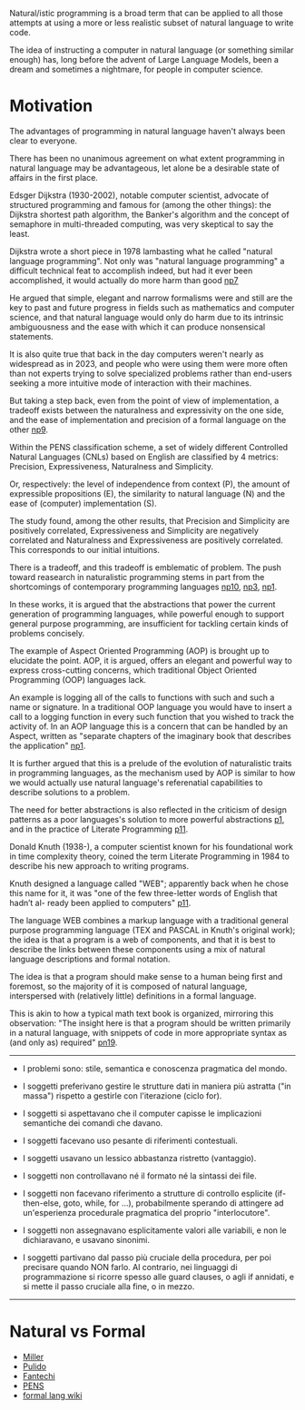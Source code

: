 Natural/istic programming is a broad term that can be applied to all those attempts at using a more or less realistic subset of natural language to write code.

The idea of instructing a computer in natural language (or something similar enough) has, long before the advent of Large Language Models, been a dream and sometimes a nightmare, for people in computer science.

# Motivation

The advantages of programming in natural language haven't always been clear to everyone.

There has been no unanimous agreement on what extent programming in natural language may be advantageous, let alone be a desirable state of affairs in the first place.

Edsger Dijkstra (1930-2002), notable computer scientist, advocate of structured programming and famous for (among the other things): the Dijkstra shortest path algorithm, the Banker's algorithm and the concept of semaphore in multi-threaded computing, was very skeptical to say the least.

Dijkstra wrote a short piece in 1978 lambasting what he called "natural language programming". Not only was "natural language programming" a difficult technical feat to accomplish indeed, but had it ever been accomplished, it would actually do more harm than good [np7](./bib.md#np7)

He argued that simple, elegant and narrow formalisms were and still are the key to past and future progress in fields such as mathematics and computer science, and that natural language would only do harm due to its intrinsic ambiguousness and the ease with which it can produce nonsensical statements. 

It is also quite true that back in the day computers weren't nearly as widespread as in 2023, and people who were using them were more often than not experts trying to solve specialized problems rather than end-users seeking a more intuitive mode of interaction with their machines.

<!-- fox and grapes -->
But taking a step back, even from the point of view of implementation, a tradeoff exists between the naturalness and expressivity on the one side, and the ease of implementation and precision of a formal language on the other [np9](./bib.md#np9).

Within the PENS classification scheme, a set of widely different Controlled Natural Languages (CNLs) based on English are classified by 4 metrics: Precision, Expressiveness, Naturalness and Simplicity.

Or, respectively: the level of independence from context (P), the amount of expressible propositions (E), the similarity to natural language (N) and the ease of (computer) implementation (S).

The study found, among the other results, that Precision and Simplicity are positively correlated, Expressiveness and Simplicity are negatively correlated and Naturalness and Expressiveness are positively correlated. This corresponds to our initial intuitions. 

There is a tradeoff, and this tradeoff is emblematic of problem. The push toward reasearch in naturalistic programming stems in part from the shortcomings of contemporary programming languages [np10](./bib.md#np10), [np3](./bib.md#np3), [np1](./bib.md#np1). 

In these works, it is argued that the abstractions that power the current generation of programming languages, while powerful enough to support general purpose programming, are insufficient for tackling certain kinds of problems concisely.

The example of Aspect Oriented Programming (AOP) is brought up to elucidate the point. AOP, it is argued, offers an elegant and powerful way to express cross-cutting concerns, which traditional Object Oriented Programming (OOP) languages lack. 

An example is logging all of the calls to functions with such and such a name or signature. In a traditional OOP language you would have to insert a call to a logging function in every such function that you wished to track the activity of. In an AOP language this is a concern that can be handled by an Aspect, written as "separate chapters of the imaginary book that describes the application" [np1](./bib.md#np1).

It is further argued that this is a prelude of the evolution of naturalistic traits in programming languages, as the mechanism used by AOP is similar to how we would actually use natural language's referenatial capabilities to describe solutions to a problem.

The need for better abstractions is also reflected in the criticism of design patterns as a poor languages's solution to more powerful abstractions [p1](./bib.md#p1), and in the practice of Literate Programming [p11](./bib.md#p11).

Donald Knuth (1938-), a computer scientist known for his foundational work in time complexity theory, coined the term Literate Programming in 1984 to describe his new approach to writing programs.

Knuth designed a language called "WEB"; apparently back when he chose this name for it, it was "one of the few three-letter words of English that hadn’t al-
ready been applied to computers" [p11](./bib.md#p11).

The language WEB combines a markup language with a traditional general purpose programming language (TEX and PASCAL in Knuth's original work); the idea is that a program is a web of components, and that it is best to describe the links between these components using a mix of natural language descriptions and formal notation.

The idea is that a program should make sense to a human being first and foremost, so
the majority of it is composed of natural language, interspersed with (relatively little) definitions in a formal language. 

This is akin to how a typical math text book is organized, mirroring this observation: "The insight here is that a program should be written primarily in a natural language, with snippets of code in more appropriate syntax as (and only as) required" [pn19](./bib.md#np19).







------------------------------



* I problemi sono: stile, semantica e conoscenza pragmatica del mondo.

* I soggetti preferivano gestire le strutture dati in maniera più astratta ("in massa") rispetto a gestirle con l'iterazione (ciclo for).

* I soggetti si aspettavano che il computer capisse le implicazioni semantiche dei comandi che davano.

* I soggetti facevano uso pesante di riferimenti contestuali.

* I soggetti usavano un lessico abbastanza ristretto (vantaggio).

* I soggetti non controllavano né il formato né la sintassi dei file.

* I soggetti non facevano riferimento a strutture di controllo esplicite (if-then-else, goto, while, for ...), probabilmente sperando di attingere ad un'esperienza procedurale pragmatica del proprio "interlocutore".

* I soggetti non assegnavano esplicitamente valori alle variabili, e non le dichiaravano, e usavano sinonimi.

* I soggetti partivano dal passo più cruciale della procedura, per poi precisare quando NON farlo. Al contrario, nei linguaggi di programmazione si ricorre spesso alle guard clauses, o agli if annidati, e si mette il passo cruciale alla fine, o in mezzo.

-------------

# Natural vs Formal

- [Miller](../../attachments/naturalistic-style-miller-1980s-paper.pdf)
- [Pulido](../../attachments/a-survey-of-naturalistic-programming-techniques.pdf)
- [Fantechi](../../attachments/fantechi.pdf#121)
- [PENS](../attachments/pens-ranking-controlled-langskuhn2014cl.pdf)
- [formal lang wiki](https://en.wikipedia.org/wiki/Formal_language)

<!-- A Survey of Naturalistic Programming Technologies -->
<!-- Natural language programming: Styles, strategies, and contrasts -->
<!-- Language and Communication Problems in Formalization: A Natural Language Approach -->
